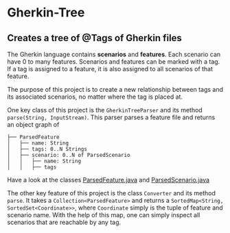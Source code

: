 # Gherkin-Tree
## Creates a tree of @Tags of Gherkin files

The Gherkin language contains **scenarios** and **features**. Each scenario can have
0 to many features. Scenarios and features can be marked with a tag. If a tag is assigned
to a feature, it is also assigned to all scenarios of that feature.

The purpose of this project is to create a new relationship between tags and its
associated scenarios, no matter where the tag is placed at.

One key class of this project is the `GherkinTreeParser` and its method `parse(String, InputStream)`.
This parser parses a feature file and returns an object graph of

```tree
├── ParsedFeature
│   ├── name: String
│   ├── tags: 0..N Strings
│   ├── scenario: 0..N of ParsedScenario
│   │   ├── name: String
│   │   ├── tags
```

Have a look at the classes 
[ParsedFeature.java](src/main/java/cj/software/gherkin/tagtree/entity/ParsedFeature.java) and
[ParsedScenario.java](src/main/java/cj/software/gherkin/tagtree/entity/ParsedScenario.java)

The other key feature of this project is the class `Converter` and its method `parse`. It takes a 
`Collection<ParsedFeature>` and returns a `SortedMap<String, SortedSet<Coordinate>>`, where `Coordinate`
simply is the tuple of feature and scenario name. With the help of this map, one can simply inspect
all scenarios that are reachable by any tag.



